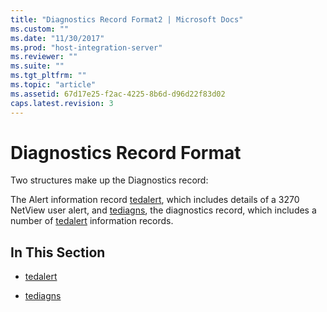 ```yaml
---
title: "Diagnostics Record Format2 | Microsoft Docs"
ms.custom: ""
ms.date: "11/30/2017"
ms.prod: "host-integration-server"
ms.reviewer: ""
ms.suite: ""
ms.tgt_pltfrm: ""
ms.topic: "article"
ms.assetid: 67d17e25-f2ac-4225-8b6d-d96d22f83d02
caps.latest.revision: 3
---
```

# Diagnostics Record Format
Two structures make up the Diagnostics record:  
  
 The Alert information record [tedalert](../core/tedalert1.md), which includes details of a 3270 NetView user alert, and [tediagns](../core/tediagns2.md), the diagnostics record, which includes a number of [tedalert](../core/tedalert1.md) information records.  
  
## In This Section  
  
-   [tedalert](../core/tedalert1.md)  
  
-   [tediagns](../core/tediagns2.md)